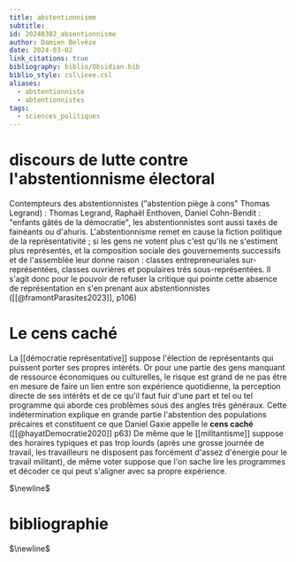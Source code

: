 ```yaml
---
title: abstentionnisme
subtitle: 
id: 20240302_absentionnisme
author: Damien Belvèze
date: 2024-03-02
link_citations: true
bibliography: biblio/Obsidian.bib
biblio_style: csl\ieee.csl
aliases:
  - abstentionniste
  - abtentionnistes
tags:
  - sciences_politiques
---
```


# discours de lutte contre l'abstentionnisme électoral

Contempteurs des abstentionnistes ("abstention piège à cons" Thomas Legrand) : Thomas Legrand, Raphaël Enthoven, Daniel Cohn-Bendit : "enfants gâtés de la démocratie", les abstentionnistes sont aussi taxés de fainéants ou d'ahuris. 
L'abstentionnisme remet en cause la fiction politique de la représentativité ; si les gens ne votent plus c'est qu'ils ne s'estiment plus représentés, et la composition sociale des gouvernements successifs et de l'assemblée leur donne raison : classes entrepreneuriales sur-représentées, classes ouvrières et populaires très sous-représentées. 
Il s'agit donc pour le pouvoir de refuser la critique qui pointe cette absence de représentation en s'en prenant aux abstentionnistes ([[@framontParasites2023]], p106)

# Le cens caché

La [[démocratie représentative]] suppose l'élection de représentants qui puissent porter ses propres intérêts. Or pour une partie des gens manquant de ressource économiques ou culturelles, le risque est grand de ne pas être en mesure de faire un lien entre son expérience quotidienne, la perception directe de ses intérêts et de ce qu'il faut fuir d'une part et tel ou tel programme qui aborde ces problèmes sous des angles très généraux. Cette indétermination explique en grande partie l'abstention des populations précaires et constituent ce que Daniel Gaxie appelle le **cens caché** ([[@hayatDemocratie2020]] p63)
De même que le [[militantisme]] suppose des horaires typiques et pas trop lourds (après une grosse journée de travail, les travailleurs ne disposent pas forcément d'assez d'énergie pour le travail militant), de même voter suppose que l'on sache lire les programmes et décoder ce qui peut s'aligner avec sa propre expérience. 





$\newline$
# bibliographie
$\newline$






